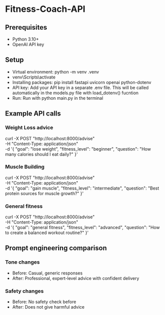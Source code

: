 # Fitness-Coach-API
## Prerequisites

- Python 3.10+
- OpenAI API key

## Setup

- Virtual environment: python -m venv .venv
- venv\Scripts\activate
- Installing packages: pip install fastapi uvicorn openai python-dotenv
- API key: Add your API key in a separate .env file. This will be called automatically in the models.py file with load_dotenv() fucntion
- Run: Run with python main.py in the terminal

## Example API calls

### Weight Loss advice
curl -X POST "http://localhost:8000/advise" \
-H "Content-Type: application/json" \
-d '{
  "goal": "lose weight",
  "fitness_level": "beginner",
  "question": "How many calories should I eat daily?"
}'

### Muscle Building
curl -X POST "http://localhost:8000/advise" \
-H "Content-Type: application/json" \
-d '{
  "goal": "gain muscle",
  "fitness_level": "intermediate",
  "question": "Best protein sources for muscle growth?"
}'

### General fitness
curl -X POST "http://localhost:8000/advise" \
-H "Content-Type: application/json" \
-d '{
  "goal": "general fitness",
  "fitness_level": "advanced",
  "question": "How to create a balanced workout routine?"
}'

## Prompt engineering comparison

### Tone changes
- Before: Casual, generic responses
- After: Professional, expert-level advice with confident delivery

### Safety changes
- Before: No safety check before
- After: Does not give harmful advice








